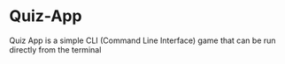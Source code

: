 # Quiz-App
Quiz App is a simple CLI (Command Line Interface) game that can be run directly from the terminal
